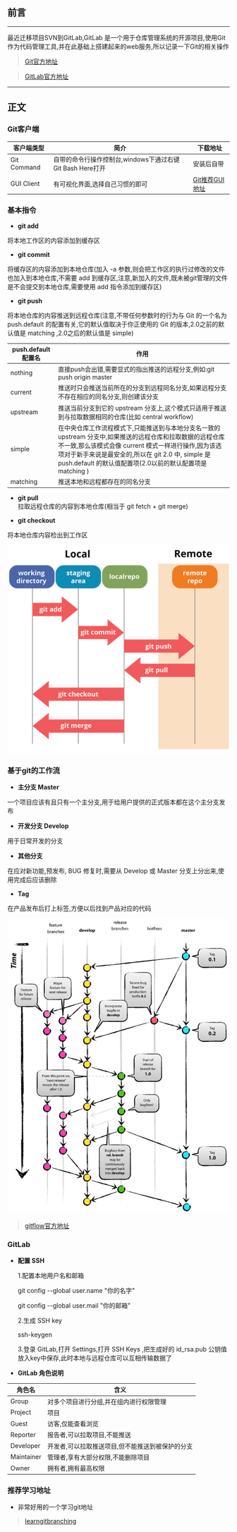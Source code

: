 ## 前言
***
最近迁移项目SVN到GitLab,GitLab 是一个用于仓库管理系统的开源项目,使用Git作为代码管理工具,并在此基础上搭建起来的web服务,所以记录一下Git的相关操作

> [Git官方地址](https://git-scm.com/)

> [GitLab官方地址](https://about.gitlab.com/)

***

## 正文

   ### Git客户端
   
 | 客户端类型 | 简介 | 下载地址 |
 | --------- | --------- | --------- |
 | Git Command | 自带的命令行操作控制台,windows下通过右键Git Bash Here打开 | 安装后自带 |
 | GUI Client | 有可视化界面,选择自己习惯的即可 |  [Git推荐GUI地址](https://git-scm.com/downloads/guis) |
    
   ### 基本指令
   - **git add**
   
   将本地工作区的内容添加到缓存区

   - **git commit**
   
   将缓存区的内容添加到本地仓库(加入 -a 参数,则会把工作区的执行过修改的文件也加入到本地仓库,不需要 add 到缓存区,注意,新加入的文件,既未被git管理的文件是不会提交到本地仓库,需要使用 add 指令添加到缓存区)

   - **git push**
   
   将本地仓库的内容推送到远程仓库(注意,不带任何参数时的行为与 Git 的一个名为 push.default 的配置有关,它的默认值取决于你正使用的 Git 的版本,2.0之前的默认值是 matching ,2.0之后的默认值是 simple)

 | push.default 配置名 | 作用 |
 | --------- | --------- |
 | nothing | 直接push会出错,需要显式的指出推送的远程分支,例如:git push origin master |
 | current | 推送时只会推送当前所在的分支到远程同名分支,如果远程分支不存在相应的同名分支,则创建该分支 |
 | upstream | 推送当前分支到它的 upstream 分支上,这个模式只适用于推送到与拉取数据相同的仓库(比如 central workflow) |
 | simple | 在中央仓库工作流程模式下,只能推送到与本地分支名一致的 upstream 分支中,如果推送的远程仓库和拉取数据的远程仓库不一致,那么该模式会像 current 模式一样进行操作,因为该选项对于新手来说是最安全的,所以在 git 2.0 中, simple 是 push.default 的默认值配置项(2.0以前的默认配置项是 matching ) |
 | matching | 推送本地和远程都存在的同名分支 |

   - **git pull**   
   拉取远程仓库的内容到本地仓库(相当于 git fetch + git merge)

   - **git checkout**
   
   将本地仓库内容检出到工作区
    
   ![流程图](https://github.com/espaja/blog/blob/master/201903/1.png?raw=true)

   ### 基于git的工作流
   
   - **主分支 Master**
   
   一个项目应该有且只有一个主分支,用于给用户提供的正式版本都在这个主分支发布
   
   - **开发分支 Develop**
   
   用于日常开发的分支

   - **其他分支**
   
   在应对新功能,预发布, BUG 修复时,需要从 Develop 或 Master 分支上分出来,使用完成后应该删除

   - **Tag**
   
   在产品发布后打上标签,方便以后找到产品对应的代码

   ![git工作流程图](https://github.com/espaja/blog/blob/master/201903/2.png?raw=true)
   
   > [gitflow官方地址](https://nvie.com/posts/a-successful-git-branching-model/)

   ### GitLab
   
   - **配置 SSH**
   
      1.配置本地用户名和邮箱

        git config --global user.name "你的名字"
        
        git config --global user.mail "你的邮箱"

      2.生成 SSH key

        ssh-keygen

      3.登录 GitLab,打开 Settings,打开 SSH Keys ,把生成好的 id_rsa.pub 公钥值放入key中保存,此时本地与远程仓库可以互相传输数据了

   - **GitLab 角色说明**
   
 | 角色名 | 含义 | 
 |--------- | --------- |
 | Group | 对多个项目进行分组,并在组内进行权限管理 |
 | Project | 项目 |
 | Guest | 访客,仅能查看浏览 |
 | Reporter | 报告者,可以拉取项目,不能推送 |
 | Developer | 开发者,可以拉取推送项目,但不能推送到被保护的分支 |
 | Maintainer | 管理者,享有大部分权限,不能删除项目 |
 | Owner | 拥有者,拥有最高权限 |


   ### 推荐学习地址
   
   - 非常好用的一个学习git地址 
   > [learngitbranching](https://learngitbranching.js.org/) 

